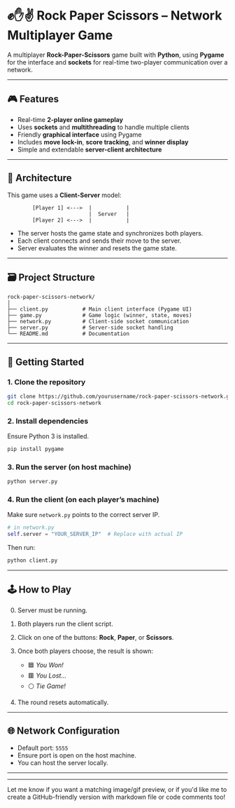 # ✊✋✌️ Rock Paper Scissors – Network Multiplayer Game

A multiplayer **Rock-Paper-Scissors** game built with **Python**, using **Pygame** for the interface and **sockets** for real-time two-player communication over a network.

---

## 🎮 Features

* Real-time **2-player online gameplay**
* Uses **sockets** and **multithreading** to handle multiple clients
* Friendly **graphical interface** using Pygame
* Includes **move lock-in**, **score tracking**, and **winner display**
* Simple and extendable **server-client architecture**

---

## 🧱 Architecture

This game uses a **Client-Server** model:

```
        [Player 1] <--->  |           |
                          |  Server   |
        [Player 2] <--->  |           |
```

* The server hosts the game state and synchronizes both players.
* Each client connects and sends their move to the server.
* Server evaluates the winner and resets the game state.

---

## 🗃️ Project Structure

```
rock-paper-scissors-network/
│
├── client.py           # Main client interface (Pygame UI)
├── game.py             # Game logic (winner, state, moves)
├── network.py          # Client-side socket communication
├── server.py           # Server-side socket handling
└── README.md           # Documentation
```

---

## 🚀 Getting Started

### 1. Clone the repository

```bash
git clone https://github.com/yourusername/rock-paper-scissors-network.git
cd rock-paper-scissors-network
```

### 2. Install dependencies

Ensure Python 3 is installed.

```bash
pip install pygame
```

### 3. Run the server (on host machine)

```bash
python server.py
```

### 4. Run the client (on each player’s machine)

Make sure `network.py` points to the correct server IP.

```python
# in network.py
self.server = "YOUR_SERVER_IP"  # Replace with actual IP
```

Then run:

```bash
python client.py
```

---

## 🕹️ How to Play

0. Server must be running.
1. Both players run the client script.
2. Click on one of the buttons: **Rock**, **Paper**, or **Scissors**.
3. Once both players choose, the result is shown:

   * 🟦 *You Won!*
   * 🟥 *You Lost...*
   * ⚪ *Tie Game!*
4. The round resets automatically.

---

## 🌐 Network Configuration

* Default port: `5555`
* Ensure port is open on the host machine.
* You can host the server locally.
---

---

Let me know if you want a matching image/gif preview, or if you'd like me to create a GitHub-friendly version with markdown file or code comments too!
